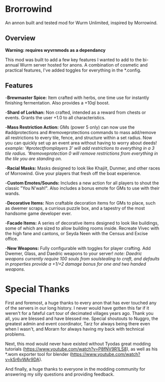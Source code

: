 # Brorrowind
An annon built and tested mod for Wurm Unlimited, inspired by Morrowind.

## Overview
**Warning: requires wyvrnmods as a dependancy**

This mod was built to add a few key features I wanted to add to the bi-annual Wurm server hosted for anons. A combination of cosmetic and practical features, I've added toggles for everything in the *.config.

## Features
-**Brewmaster Spice:** Item crafted with herbs, one time use for instantly finishing fermentation. Also provides a +10ql boost.

-**Shard of Lorkhan:** Non crafted, intended as a reward from chests or events. Grants the user +1.0 to all characteristics.

-**Mass Restriction Action:** GMs (power 5 only) can now use the #addprotections and #removeprotections commands to mass add/remove all restrictions to every tile, fence, and structure within a set radius. Now you can quickly set up an event area without having to worry about deeds!
*example: '#protectfromplayers 3' will add restrictions to everything in a 3 tile radius. '#removeprotection 0 will remove restrictions from everything in the tile you are standing on.*

-**Racial Masks:** Masks designed to look like Khajiit, Dunmer, and other races of Morrowind. Give your players that fresh off the boat experience.

-**Custom Emotes/Sounds:** Includes a new action for all players to shout the classic "You N'wah!". Also includes a bonus emote for GMs to use with their wands.

-**Decorative Items:** Non craftable decoration items for GMs to place, such as dwemer scraps, a currious puzzle box, and a tapestry of the most handsome game developer ever.

-**Facade Items:** A series of decorative items designed to look like buildings, some of which are sized to allow building rooms inside. Recreate Vivec with the high fane and cantons, or Seyda Neen with the Census and Excise office.

-**New Weapons:** Fully configurable with toggles for player crafting. Add Dwemer, Glass, and Daedric weapons to your server!
*note: Daedric weapons currently require 100 souls from soulstealing to craft, and defaults in properties provide a +1/+2 damage bonus for one and two handed weapons.*

# Special Thanks
First and foremost, a huge thanks to every anon that has ever touched any of the servers in our long history. I never would have gotten this far if it weren't for a fateful cart tour of decimated villages years ago. Thank you all, you are blessed and have blessed me.
Special shoutouts to Nuggro, the greatest admin and event coordinator, Tarz for always being there even when I wasn't, and Morarn for always having my back with technical problems.

Next, this mod would never have existed without Tyodas great modding tutorials (https://www.youtube.com/watch?v=P8fNV9R1LS8), as well as his *.wom exporter tool for blender (https://www.youtube.com/watch?v=kSr6vWAr9DA).

And finally, a huge thanks to everyone in the modding community for answering my silly questions and providing feedback.